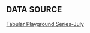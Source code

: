 <h2>DATA SOURCE</h2>

[Tabular Playground Series-July](https://www.kaggle.com/c/tabular-playground-series-jul-2021/data)
